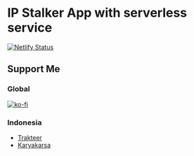 # IP Stalker App with serverless service

[![Netlify Status](https://api.netlify.com/api/v1/badges/6b140aad-d90f-4bca-bcb6-69931bd06e18/deploy-status)](https://app.netlify.com/sites/eager-pike-6d5237/deploys)

## Support Me
### Global
[![ko-fi](https://www.ko-fi.com/img/githubbutton_sm.svg)](https://ko-fi.com/gadingnst)
### Indonesia
- [Trakteer](https://trakteer.id/gadingnst)
- [Karyakarsa](https://karyakarsa.com/gadingnst)
